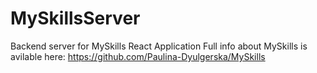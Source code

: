 # MySkillsServer
Backend server for MySkills React Application
Full info about MySkills is avilable here:
https://github.com/Paulina-Dyulgerska/MySkills
